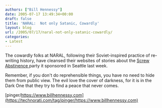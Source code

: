 ```yaml
---
authors: ["Bill Hennessy"]
date: 2005-07-17 13:49:34+00:00
draft: false
title: 'NARAL:  Not only Satanic, Cowardly'
layout: blog
url: /2005/07/17/naral-not-only-satanic-cowardly/
categories:
- Latest
---
```


The cowardly folks at NARAL, following their Soviet-inspired practice of re-writing history, have cleansed their websites of stories about the [Screw Abstinence ](https://www.hennessysview.com/?p=738)party it sponsored in Seattle last week.

Remember, if you don't do reprehensible things, you have no need to hide them from public view.  The evil love the cover of darkness, for it is in the Dark One that they try to find a peace that never comes.

[pinger/https://www.billhennessy.com](https://technorati.com/tag/pinger/https://www.billhennessy.com)
